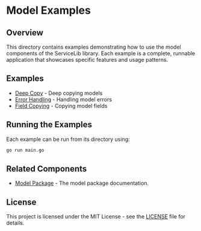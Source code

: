 # Model Examples

## Overview

This directory contains examples demonstrating how to use the model components of the ServiceLib library. Each example is a complete, runnable application that showcases specific features and usage patterns.

## Examples

- [Deep Copy](./deep_copy/README.md) - Deep copying models
- [Error Handling](./error_handling/README.md) - Handling model errors
- [Field Copying](./field_copying/README.md) - Copying model fields

## Running the Examples

Each example can be run from its directory using:

```bash
go run main.go
```

## Related Components

- [Model Package](../../model/README.md) - The model package documentation.

## License

This project is licensed under the MIT License - see the [LICENSE](../../LICENSE) file for details.